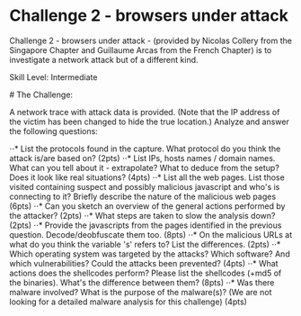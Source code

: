 # Challenge 2 - browsers under attack

Challenge 2 - browsers under attack - (provided by Nicolas Collery from the Singapore Chapter and Guillaume Arcas from the French Chapter) is to investigate a network attack but of a different kind.

Skill Level: Intermediate 

# The Challenge:

A network trace with attack data is provided. (Note that the IP address of the victim has been changed to hide the true location.) Analyze and answer the following questions:

⋅⋅* List the protocols found in the capture. What protocol do you think the attack is/are based on? (2pts)
⋅⋅* List IPs, hosts names / domain names. What can you tell about it - extrapolate? What to deduce from the setup? Does it look like real situations? (4pts)
⋅⋅* List all the web pages. List those visited containing suspect and possibly malicious javascript and who's is connecting to it? Briefly describe the nature of the malicious web pages (6pts)
⋅⋅* Can you sketch an overview of the general actions performed by the attacker? (2pts)
⋅⋅* What steps are taken to slow the analysis down? (2pts)
⋅⋅* Provide the javascripts from the pages identified in the previous question. Decode/deobfuscate them too. (8pts)
⋅⋅* On the malicious URLs at what do you think the variable 's' refers to? List the differences. (2pts)
⋅⋅* Which operating system was targeted by the attacks? Which software? And which vulnerabilities? Could the attacks been prevented? (4pts)
⋅⋅* What actions does the shellcodes perform? Please list the shellcodes (+md5 of the binaries). What's the difference between them? (8pts)
⋅⋅* Was there malware involved? What is the purpose of the malware(s)? (We are not looking for a detailed malware analysis for this challenge) (4pts)
